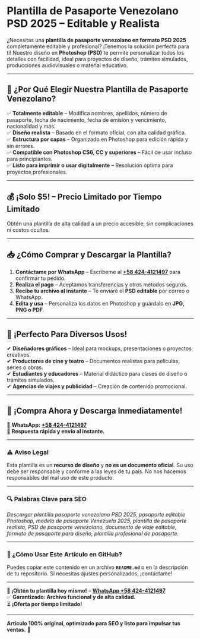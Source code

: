 # **Plantilla de Pasaporte Venezolano PSD 2025 – Editable y Realista**  

¿Necesitas una **plantilla de pasaporte venezolano en formato PSD 2025** completamente editable y profesional? ¡Tenemos la solución perfecta para ti! Nuestro diseño en **Photoshop (PSD)** te permite personalizar todos los detalles con facilidad, ideal para proyectos de diseño, trámites simulados, producciones audiovisuales o material educativo.  

---  

## **🌟 ¿Por Qué Elegir Nuestra Plantilla de Pasaporte Venezolano?**  

✅ **Totalmente editable** – Modifica nombres, apellidos, número de pasaporte, fecha de nacimiento, fecha de emisión y vencimiento, nacionalidad y más.  
✅ **Diseño realista** – Basado en el formato oficial, con alta calidad gráfica.  
✅ **Estructura por capas** – Organizado en Photoshop para edición rápida y sin errores.  
✅ **Compatible con Photoshop CS6, CC y superiores** – Fácil de usar incluso para principiantes.  
✅ **Listo para imprimir o usar digitalmente** – Resolución óptima para proyectos profesionales.  

---  

## **💰 ¡Solo $5! – Precio Limitado por Tiempo Limitado**  

Obtén una plantilla de alta calidad a un precio accesible, sin complicaciones ni costos ocultos.  

---  

## **📥 ¿Cómo Comprar y Descargar la Plantilla?**  

1. **Contáctame por WhatsApp** – Escríbeme al **[+58 424-4121497](https://wa.me/584244121497)** para confirmar tu pedido.  
2. **Realiza el pago** – Aceptamos transferencias y otros métodos seguros.  
3. **Recibe tu archivo al instante** – Te enviaré el **PSD editable** por correo o WhatsApp.  
4. **Edita y usa** – Personaliza los datos en Photoshop y guárdalo en **JPG, PNG o PDF**.  

---  

## **📢 ¡Perfecto Para Diversos Usos!**  

✔ **Diseñadores gráficos** – Ideal para mockups, presentaciones o proyectos creativos.  
✔ **Productores de cine y teatro** – Documentos realistas para películas, series o obras.  
✔ **Estudiantes y educadores** – Material didáctico para clases de diseño o trámites simulados.  
✔ **Agencias de viajes y publicidad** – Creación de contenido promocional.  

---  

## **🚀 ¡Compra Ahora y Descarga Inmediatamente!**  

🔗 **WhatsApp:** **[+58 424-4121497](https://wa.me/584244121497)**  
💬 **Respuesta rápida y envío al instante.**  

---  

### **⚠️ Aviso Legal**  
Esta plantilla es un **recurso de diseño** y **no es un documento oficial**. Su uso debe ser responsable y conforme a las leyes de tu país. No nos hacemos responsables del mal uso de este producto.  

---  

### **🔍 Palabras Clave para SEO**  
*Descargar plantilla pasaporte venezolano PSD 2025, pasaporte editable Photoshop, modelo de pasaporte Venezuela 2025, plantilla de pasaporte realista, PSD de pasaporte venezolano, documento de viaje editable, formato de pasaporte para diseño, plantilla profesional de pasaporte.*  

---  

### **📂 ¿Cómo Usar Este Artículo en GitHub?**  
Puedes copiar este contenido en un archivo **`README.md`** o en la descripción de tu repositorio. Si necesitas ajustes personalizados, ¡contáctame!  

---  

**🎯 ¡Obtén tu plantilla hoy mismo!** – **[WhatsApp +58 424-4121497](https://wa.me/584244121497)**  
✅ **Garantizado: Archivo funcional y de alta calidad.**  
⏳ **¡Oferta por tiempo limitado!**  

---  
**Artículo 100% original, optimizado para SEO y listo para impulsar tus ventas.** 🚀
